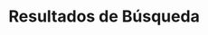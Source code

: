   <h1>Resultados de Búsqueda</h1>
  <div id="search-results" class="list-group list-group-flush"></div>
  <script>
    window.store = {
      {% for collection in site.collections %}
        {% assign name = collection.label %}
        {% assign name_url = name | replace: ' ','-' %}
        {% for entry in site.[name] %}
          "{{ entry.url | slugify }}": {
            "tags": "{{ entry.tags| xml_escape }}",
            "title": "{{ entry.title | xml_escape }}",
            "author": "{{ entry.author | xml_escape }}",
            "category": "{{ entry.category | xml_escape }}",
            "content": {{ entry.content | strip_html | truncatewords: 20| strip_newlines | jsonify }},
            "url": "{{site.baseurl}}{{ entry.url | xml_escape }}",
            "position": "{{forloop.index}} de {{forloop.length}}"
          },
        {% endfor %}
      {% endfor %}    
    };
console.log(window.store)
  </script>
   <!-- buscador -->
    <script defer src="{{ '/assets/js/lunr.min.js' | relative_url }}"></script>
    <script defer src="{{ '/assets/js/search.js' | relative_url }}"></script>
